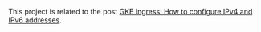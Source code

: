 This project is related to the post [GKE Ingress: How to configure IPv4 and IPv6 addresses](https://www.willianantunes.com/blog/2021/05/gke-ingress-how-to-configure-ipv4-and-ipv6-addresses/).
